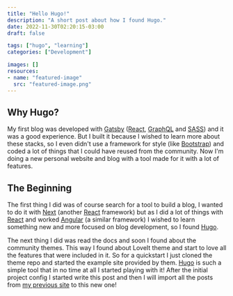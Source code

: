 ```yaml
---
title: "Hello Hugo!"
description: "A short post about how I found Hugo."
date: 2022-11-30T02:20:15-03:00
draft: false

tags: ["hugo", "learning"]
categories: ["Development"]

images: []
resources:
- name: "featured-image"
  src: "featured-image.png"
---
```


## Why Hugo?

My first blog was developed with [Gatsby](https://www.gatsbyjs.com/) ([React](https://reactjs.org/), [GraphQL](https://graphql.org/) and [SASS](https://sass-lang.com/)) and it was a good experience. But I built it because I wished to learn more about these stacks, so I even didn't use a framework for style (like [Bootstrap](https://getbootstrap.com/)) and coded a lot of things that I could have reused from the community. Now I'm doing a new personal website and blog with a tool made for it with a lot of features.

## The Beginning

The first thing I did was of course search for a tool to build a blog, I wanted to do it with [Next](https://nextjs.org/) (another [React](https://reactjs.org/) framework) but as I did a lot of things with [React](https://reactjs.org/) and worked [Angular](https://angular.io/) (a similar framework) I wished to learn something new and more focused on blog development, so I found [Hugo](https://gohugo.io/).

The next thing I did was read the docs and soon I found about the community themes. This way I found about LoveIt theme and start to love all the features that were included in it. So for a quickstart I just cloned the theme repo and started the example site provided by them. [Hugo](https://gohugo.io/) is such a simple tool that in no time at all I started playing with it! After the initial project config I started write this post and then I will import all the posts from [my previous site](https://cassiofernando.netlify.app/) to this new one!

